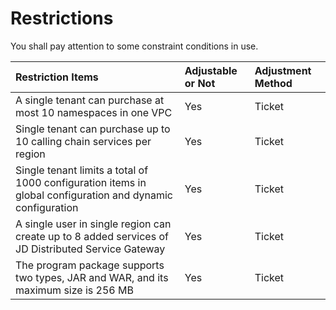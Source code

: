 # Restrictions

You shall pay attention to some constraint conditions in use.

| Restriction Items	| Adjustable or Not	| Adjustment Method |
| :- | :- | :- |
|  A single tenant can purchase at most 10 namespaces in one VPC	|  Yes	|  Ticket  |
|  Single tenant can purchase up to 10 calling chain services per region|  Yes	|  Ticket |
|  Single tenant limits a total of 1000 configuration items in global configuration and dynamic configuration  	 |  Yes	|  Ticket |
|  A single user in single region can create up to 8 added services of JD Distributed Service Gateway 	 |  Yes	|  Ticket |
|  The program package supports two types, JAR and WAR, and its maximum size is 256 MB  |  Yes	|  Ticket |


